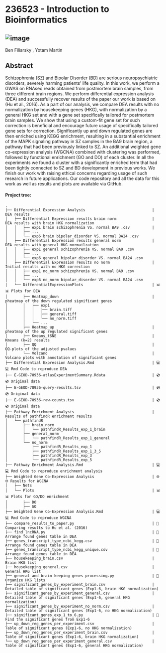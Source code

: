 # 236523 - Introduction to Bioinformatics
## ![image](https://user-images.githubusercontent.com/43007010/129244877-92615d82-ad39-429d-ad8d-f5eb8c5be091.png)

Ben Filiarsky	, Yotam Martin

## Abstract
Schizophrenia (SZ) and Bipolar Disorder (BD) are serious neuropsychiatric disorders, severely harming patients' life quality. In this work, we perform a GWAS on RNAseq reads obtained from postmortem brain samples, from three different brain regions. We perform differential expression analysis (DEA) and successfully recover results of the paper our work is based on (Hu et al., 2016). As a part of our analysis, we compare DEA results with no normalization by housekeeping genes (HKG), with normalization by a general HKG set and with a gene set specifically tailored for postmortem brain samples. We show that using a custom-fit gene set for such correction is beneficial and encourage future usage of specifically tailored gene sets for correction. Significantly up and down regulated genes are then enriched using KEGG enrichment, resulting in a substantial enrichment of the MAPK signaling pathway in SZ samples in the BA9 brain region, a pathway that had been previously linked to SZ. An additional weighted gene co-expression analysis (WGCNA) combined with clustering was performed, followed by functional enrichment (GO and DO) of each cluster. In all the experiments we found a cluster with a significantly enriched term that had been tightly connected to SZ and BD development in previous works. We finish our work with raising ethical concerns regarding usage of such research in future applications. Our code repository and all the data for this work as well as results and plots are available via GitHub.

#### Project tree:
```
.
├── Differential Expression Analysis                              | DEA results
│   ├── Differential Expression results brain norm                | DEA results with brain HKG normalization
│   │   ├── exp1 brain schizophrenia VS. normal BA9 .csv          | 
│   │   ├── ...
│   │   └── exp6 brain bipolar_disorder VS. normal BA24 .csv
│   ├── Differential Expression results general norm              | DEA results with general HKG normailzation
│   │   ├── exp1 general schizophrenia VS. normal BA9 .csv
│   │   ├── ...
│   │   └── exp6 general bipolar_disorder VS. normal BA24 .csv
│   ├── Differential Expression results no norm                   | Initial results with no HKG correction
│   │   ├── exp1 no_norm schizophrenia VS. normal BA9 .csv
│   │   ├── ...
│   │   └── exp6 no_norm bipolar_disorder VS. normal BA24 .csv
│   └── DifferentialExpressionPlots                               | 📊📊 Plots for DEA
│       ├── Heatmap_down                                          | pheatmap of the down regulated significant genes
│       │   ├── exp1
│       │   │   ├── brain.tiff
│       │   │   ├── general.tiff
│       │   │   └── no_norm.tiff
│       │   └── ...
│       ├── Heatmap_up                                            | pheatmap of the up regulated significant genes
│       ├── Kmeans_tSNE                                           | Kmeans (k=2) results 
│       ├── QQ                                                    | QQ-plots of the adjusted pvalues
│       └── Volcano                                               | Volcano plots with annotation of significant genes
├── Differential Expression Analysis.Rmd                          | 💻💻 Rmd Code to reproduce DEA
├── E-GEOD-78936-atlasExperimentSummary.Rdata                     | 💿💿 Original data
├── E-GEOD-78936-query-results.tsv                                | 💿💿 Original data
├── E-GEOD-78936-raw-counts.tsv                                   | 💿💿 Original data
├── Pathway Enrichment Analysis                                   | Results of pathfindR enrichment results
│   └── pathfindR
│       ├── brain_norm
│       │   └── pathfindR_Results_exp_1_brain
│       ├── general_norm
│       │   └── pathfindR_Results_exp_1_general
│       └── no_norm
│           ├── pathfindR_Results_exp_1
│           ├── pathfindR_Results_exp_1_3_5
│           ├── pathfindR_Results_exp_3
│           └── pathfindR_Results_exp_5
├── Pathway Enrichment Analysis.Rmd                               | 💻💻 Rmd Code to reproduce enrichment analysis
├── Weighted Gene Co-Expression Analysis                          | 🌐🌐 Results for WGCNA 
│   ├── Nets
│   └── Plots                                                     | 📊📊 Plots for GO/DO enrichment
│       ├── DO
│       ├── GO
├── Weighted Gene Co-Expression Analysis.Rmd                      | 💻💻 Rmd Code to reproduce WGCNA
├── compare_results_to_paper.py                                   | 🐍 Comparing results to Hu et al. (2016) 
├── find_lncRNA.py                                                | 🐍 Arrange found genes table in DEA
├── genes_transcript_type_ncbi_kegg.csv                           | 🐍 Arrange found genes table in DEA
├── genes_transcript_type_ncbi_kegg_unique.csv                    | 🐍 Arrange found genes table in DEA
├── housekeeping_brain.csv                                        | Brain HKG list
├── housekeeping_general.csv                                      | General HKG list
├── general and brain keeping genes processing.py                 | 🐍 Organize HKG lists
├── significant_genes_by_experiment_brain.csv                     | Detailed table of significant genes (Exp1-6, brain HKG normalization)
├── significant_genes_by_experiment_general.csv                   | Detailed table of significant genes (Exp1-6, general HKG normalization)
├── significant_genes_by_experiment_no_norm.csv                   | Detailed table of significant genes (Exp1-6, no HKG normalization)
├── significant_genes_exp_1_to_6.py                               | 🐍 Find the significant genes from Exp1-6
├── up_down_reg_genes_per_experiment.csv                          | Table of significant genes (Exp1-6, no HKG normalization)
├── up_down_reg_genes_per_experiment_brain.csv                    | Table of significant genes (Exp1-6, brain HKG normalization)
└── up_down_reg_genes_per_experiment_general.csv                  | Table of significant genes (Exp1-6, general HKG normalization)
```

